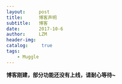 ```yaml
---
layout:     post
title:      博客声明
subtitle:   博客
date:       2017-10-6
author:     LZM
header-img: 
catalog: 	 true
tags:
    - Muggle
---
```


**博客刚建，部分功能还没有上线，请耐心等待~**





